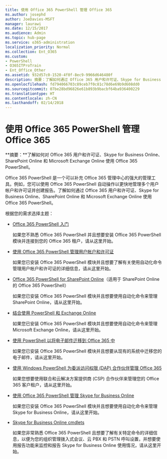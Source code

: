 ```yaml
---
title: 使用 Office 365 PowerShell 管理 Office 365
ms.author: josephd
author: JoeDavies-MSFT
manager: laurawi
ms.date: 12/15/2017
ms.audience: Admin
ms.topic: hub-page
ms.service: o365-administration
localization_priority: Normal
ms.collection: Ent_O365
ms.custom:
- PowerShell
- O365ITProTrain
- Ent_Office_Other
ms.assetid: 932d57c0-1520-4f0f-8ec9-9966d646480f
description: 摘要：了解如何通过 Office 365 用户和许可证、Skype for Business Online、SharePoint Online 和 Microsoft Exchange Online 来使用 Office 365 PowerShell。
ms.openlocfilehash: fd794066703c89ceb7f0c81c78d6e69b9d608dd0
ms.sourcegitcommit: 07be28bd96826e61b893b9bacbf64ba936400229
ms.translationtype: HT
ms.contentlocale: zh-CN
ms.lasthandoff: 02/14/2018
---
```

# <a name="manage-office-365-with-office-365-powershell"></a>使用 Office 365 PowerShell 管理 Office 365

 **摘要：**了解如何对 Office 365 用户和许可证、Skype for Business Online、SharePoint Online 和 Microsoft Exchange Online 使用 Office 365 PowerShell。
  
Office 365 PowerShell 是一个可以补充 Office 365 管理中心的强大的管理工具。例如，您可以使用 Office 365 PowerShell 自动操作以更快地管理多个用户帐户和许可证并创建报告。了解如何通过 Office 365 用户和许可证、Skype for Business Online、SharePoint Online 和 Microsoft Exchange Online 使用 Office 365 PowerShell。 
  
根据您的需求选择主题：
  
- [Office 365 PowerShell 入门](getting-started-with-office-365-powershell.md)
    
    如果您不熟悉 Office 365 PowerShell 并且想要安装 Office 365 PowerShell 模块并连接到您的 Office 365 租户，请从这里开始。
    
- [使用 Office 365 PowerShell 管理用户帐户和许可证](manage-user-accounts-and-licenses-with-office-365-powershell.md)
    
    如果您已安装 Office 365 PowerShell 模块并且想要了解有关使用自动化命令管理用户帐户和许可证的详细信息，请从这里开始。
    
- [Office 365 PowerShell for SharePoint Online](https://technet.microsoft.com/zh-CN/library/fp161362.aspx)（适用于 SharePoint Online 的 Office 365 PowerShell）
    
    如果您已安装 Office 365 PowerShell 模块并且想要使用自动化命令来管理 SharePoint Online，请从这里开始。
    
- [结合使用 PowerShell 和 Exchange Online](https://technet.microsoft.com/library/jj200677%28v=exchg.160%29.aspx)
    
    如果您已安装 Office 365 PowerShell 模块并且想要使用自动化命令来管理 Microsoft Exchange Online，请从这里开始。
    
- [使用 PowerShell 以将电子邮件迁移到 Office 365 中](use-powershell-for-email-migration-to-office-365.md)
    
    如果您已安装 Office 365 PowerShell 模块并且想要从现有的系统中迁移您的电子邮件，请从这里开始。 
    
- [使用 Windows PowerShell 为委派访问权限 (DAP) 合作伙伴管理 Office 365](manage-office-365-with-windows-powershell-for-delegated-access-permissions-dap-p.md)
    
    如果您想要使用联合和云解决方案提供商 (CSP) 合作伙伴来管理您的 Office 365 客户租户，请从这里开始。 
    
- [使用 Office 365 PowerShell 管理 Skype for Business Online](manage-skype-for-business-online-with-office-365-powershell.md)
    
    如果您已安装 Office 365 PowerShell 模块并且想要使用自动化命令来管理 Skype for Business Online，请从这里开始。
    
- [Skype for Business Online cmdlets](http://technet.microsoft.com/library/141fbda3-992a-4eeb-9352-c6b0ffd760f6.aspx)
    
    如果您非常熟悉 Office 365 PowerShell 且想要了解有关特定命令的详细信息，以便为您的组织管理拨入式会议、云 PBX 和 PSTN 呼叫设置，并想要使用报告功能来监控和报告 Skype for Business Online 使用情况，请从这里开始。
    

